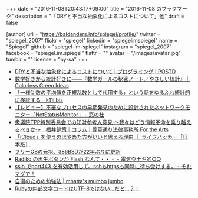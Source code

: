 +++
date = "2016-11-08T20:43:17+09:00"
title = "2016-11-08 のブックマーク"
description = "「DRYと不当な抽象化によるコストについて」他"
draft = false

[author]
  url = "https://baldanders.info/spiegel/profile/"
  twitter = "spiegel_2007"
  flickr = "spiegel"
  linkedin = "spiegelimspiegel"
  name = "Spiegel"
  github = "spiegel-im-spiegel"
  instagram = "spiegel_2007"
  facebook = "spiegel.im.spiegel"
  flattr = ""
  avatar = "/images/avatar.jpg"
  tumblr = ""
  license = "by-sa"
+++

- [DRYと不当な抽象化によるコストについて | プログラミング | POSTD](http://postd.cc/on-dry-and-the-cost-of-wrongful-abstractions/)
- [数学好きから統計好きに――『数学ガールの秘密ノート／やさしい統計』｜Colorless Green Ideas](http://id.fnshr.info/2016/11/05/secret-notebook-statistics/)
- [「一様乱数の平均値を正規乱数として代用する」という話をゆるふわ統計的に検証する - k11i.biz](http://k11i.biz/blog/2016/11/05/approximate-gaussian-rng/)
- [【レビュー】不審なプロセスの早期発見のために設計されたネットワークモニター「NetStatusMonitor」 - 窓の杜](http://forest.watch.impress.co.jp/docs/review/1027348.html)
- [衆議院TPP特別委員会での知財参考人意見 ～我々はどう情報革命を乗り越えるべきか～　福井健策｜コラム｜骨董通り法律事務所 For the Arts](http://www.kottolaw.com/column/001317.html)
- [「iCloud」を使うのはやめた方がいいと思える理由 ｜ ライフハッカー［日本版］](http://www.lifehacker.jp/2016/11/161105stop_icloud_1.html)
- [フリーOSの元祖、386BSDが22年ぶりに更新](http://www.softantenna.com/wp/software/386bsd-udpate/)
- [Radiko の再生ボタンが Flash なんて・・・ - 電気ウナギ的○○](http://blog.netandfield.com/shar/2016/10/radiko-flash.html)
- [sslh でport443 を有効活用して、sshもhttpsも同時に待ち受けする。 - それマグで！](http://takuya-1st.hatenablog.jp/entry/2016/10/14/144244)
- [自衛のための勉強法 | mhatta's mumbo jumbo](http://www.mhatta.org/wp/blog/2016/10/16/studying-in-self-defense/)
- [Rubyの内部文字コードはUTF-8ではない…だと…？！](https://techracho.bpsinc.jp/hachi8833/2016_10_13/26969)
